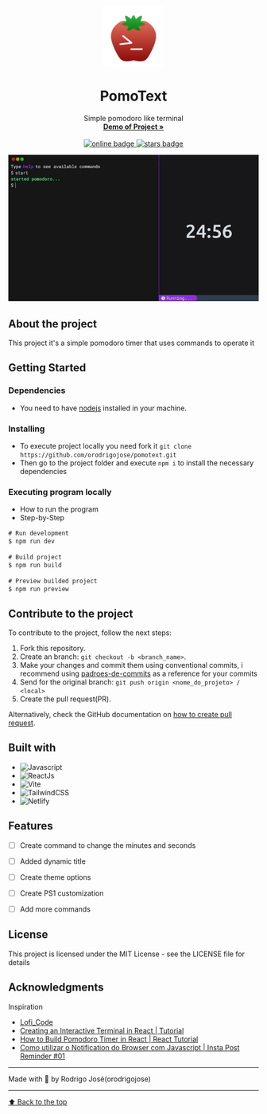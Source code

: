 <a href="top"></a>

<br />
<div align="center">
  <a href="https://github.com/orodrigojose/pomotext">
    <img src="./public/logo.png" alt="Logo" width="120" height="120">
  </a>

<h1 align="center">PomoText</h1>

  <p align="center">
    Simple pomodoro like terminal
    <br />
    <a href="https://pomotext.netlify.app/">
      <strong>Demo of Project »</strong>
    </a>
    <br /> <br />
    <a href="">
      <img src="https://img.shields.io/website?down_color=red&down_message=offline&up_color=green&up_message=online&url=https://pomotext.netlify.app/" alt="online badge" />
    </a>
    <a href="">
      <img src="https://img.shields.io/github/stars/orodrigojose/pomotext?logo=github" alt="stars badge"/>
    </a>
  </p>
</div>

<div align="center">
  <img
    src="overview.png"
    alt="overview"
    width="650"
  />
</div>

## About the project
This project it's a simple pomodoro timer that uses commands to operate it

## Getting Started

### Dependencies

* You need to have [nodejs](https://nodejs.org/en/download/) installed in your machine.

### Installing

* To execute project locally you need fork it `git clone https://github.com/orodrigojose/pomotext.git`
* Then go to the project folder and execute `npm i` to install the necessary dependencies

### Executing program locally

* How to run the program
* Step-by-Step
```
# Run development
$ npm run dev

# Build project
$ npm run build

# Preview builded project
$ npm run preview
```

## Contribute to the project
To contribute to the project, follow the next steps:

1. Fork this repository.
2. Create an branch: `git checkout -b <branch_name>`.
3. Make your changes and commit them using conventional commits, i recommend using [padroes-de-commits](https://github.com/iuricode/padroes-de-commits) as a reference for your commits
4. Send for the original branch: `git push origin <nome_do_projeto> / <local>`
5. Create the pull request(PR).

Alternatively, check the GitHub documentation on [how to create pull request](https://help.github.com/en/github/collaborating-with-issues-and-pull-requests/creating-a-pull-request).


## Built with
* ![Javascript](https://img.shields.io/badge/JavaScript-323330?style=for-the-badge&logo=javascript&logoColor=F7DF1E)
* ![ReactJs](https://img.shields.io/badge/React-20232A?style=for-the-badge&logo=react&logoColor=61DAFB)
* ![Vite](https://img.shields.io/badge/vite-%23646CFF.svg?style=for-the-badge&logo=vite&logoColor=white)
* ![TailwindCSS](https://img.shields.io/badge/Tailwind_CSS-38B2AC?style=for-the-badge&logo=tailwind-css&logoColor=white)
* ![Netlify](https://img.shields.io/badge/Netlify-00C7B7?style=for-the-badge&logo=netlify&logoColor=white)

## Features

- [ ] Create command to change the minutes and seconds
- [ ] Added dynamic title
- [ ] Create theme options
- [ ] Create PS1 customization
- [ ] Add more commands


## License

This project is licensed under the MIT License - see the LICENSE file for details

## Acknowledgments

Inspiration
* [Lofi_Code](https://github.com/YeyoM/lofi_code)
* [Creating an Interactive Terminal in React | Tutorial](https://www.youtube.com/watch?v=KCcU15nvFbI)
* [How to Build Pomodoro Timer in React | React Tutorial](https://www.youtube.com/watch?v=9z1qBcFwdXg&t=1s)
* [Como utilizar o Notification do Browser com Javascript | Insta Post Reminder #01](https://www.youtube.com/watch?v=Mhd6x2Z-F_w)

---

Made with 💜 by Rodrigo José(orodrigojose)

---

[⬆ Back to the top](#top)<br>
